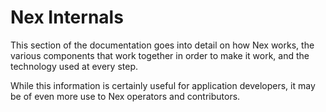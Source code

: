 # Nex Internals
This section of the documentation goes into detail on how Nex works, the various components that work together
in order to make it work, and the technology used at every step. 

While this information is certainly useful for application developers, it may be of even more use to Nex operators and contributors.